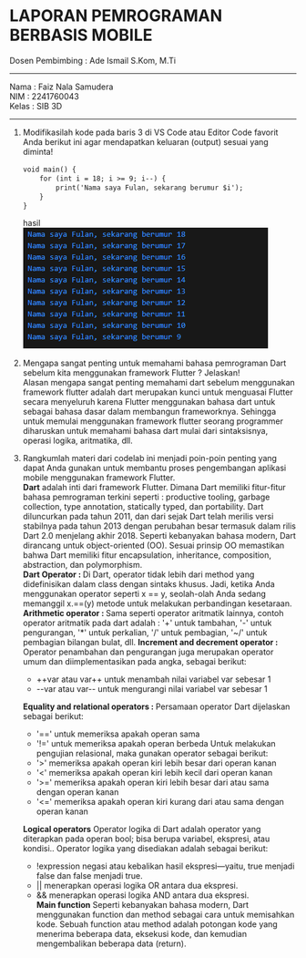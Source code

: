 <h1>LAPORAN PEMROGRAMAN BERBASIS MOBILE</h1>
Dosen Pembimbing : Ade Ismail S.Kom, M.Ti
<hr>
Nama : Faiz Nala Samudera <br>
NIM : 2241760043 <br>        
Kelas : SIB 3D <br>
<hr>

1. Modifikasilah kode pada baris 3 di VS Code atau Editor Code favorit Anda berikut ini agar mendapatkan keluaran (output) sesuai yang diminta!<br>
    ```
    void main() {
        for (int i = 18; i >= 9; i--) {
            print('Nama saya Fulan, sekarang berumur $i');
        }
    }
    ```
    hasil<br>
    <img src="src/img/1.png">

2. Mengapa sangat penting untuk memahami bahasa pemrograman Dart sebelum kita menggunakan framework Flutter ? Jelaskan!<br>
    Alasan mengapa sangat penting memahami dart sebelum menggunakan framework flutter adalah dart merupakan kunci untuk menguasai Flutter secara menyeluruh karena Flutter menggunakan bahasa dart untuk sebagai bahasa dasar dalam membangun frameworknya. Sehingga untuk memulai menggunakan framework flutter seorang programmer diharuskan untuk memahami bahasa dart mulai dari sintaksisnya, operasi logika, aritmatika, dll.
3. Rangkumlah materi dari codelab ini menjadi poin-poin penting yang dapat Anda gunakan untuk membantu proses pengembangan aplikasi mobile menggunakan framework Flutter.<br>
    <b>Dart</b> adalah inti dari framework Flutter. Dimana Dart memiliki fitur-fitur bahasa pemrograman terkini seperti : productive tooling, garbage collection, type annotation, statically typed, dan portability. Dart diluncurkan pada tahun 2011, dan dari sejak Dart telah merilis versi stabilnya pada tahun 2013 dengan perubahan besar termasuk dalam rilis Dart 2.0 menjelang akhir 2018.  Seperti kebanyakan bahasa modern, Dart dirancang untuk object-oriented (OO). Sesuai prinsip OO memastikan bahwa Dart memiliki fitur encapsulation, inheritance, composition, abstraction, dan polymorphism.<br>
    <b>Dart Operator : </b> 
    Di Dart, operator tidak lebih dari method yang didefinisikan dalam class dengan sintaks khusus. Jadi, ketika Anda menggunakan operator seperti x == y, seolah-olah Anda sedang memanggil x.==(y) metode untuk melakukan perbandingan kesetaraan.<br>
    <b>Arithmetic operator : </b>
    Sama seperti operator aritmatik lainnya, contoh operator aritmatik pada dart adalah : 
    '+' untuk tambahan, '-' untuk pengurangan, '*' untuk perkalian, '/' untuk pembagian, '~/' untuk pembagian bilangan bulat, dll.
    <b>Increment and decrement operator : </b>
    Operator penambahan dan pengurangan juga merupakan operator umum dan diimplementasikan pada angka, sebagai berikut: 
    + ++var atau var++ untuk menambah nilai variabel var sebesar 1 
    + --var atau var-- untuk mengurangi nilai variabel var sebesar 1

    <b>Equality and relational operators : </b> 
    Persamaan operator Dart dijelaskan sebagai berikut: 
    + '==' untuk memeriksa apakah operan sama 
    + '!=' untuk memeriksa apakah operan berbeda 
    Untuk melakukan pengujian relasional, maka gunakan operator sebagai berikut: <br>
    + '>' memeriksa apakah operan kiri lebih besar dari operan kanan 
    + '<' memeriksa apakah operan kiri lebih kecil dari operan kanan 
    + '>=' memeriksa apakah operan kiri lebih besar dari atau sama dengan operan kanan 
    + '<=' memeriksa apakah operan kiri kurang dari atau sama dengan operan kanan

    <b>Logical operators</b> 
    Operator logika di Dart adalah operator yang diterapkan pada operan bool; bisa berupa variabel, ekspresi, atau kondisi..
    Operator logika yang disediakan adalah sebagai berikut: 
    + !expression negasi atau kebalikan hasil ekspresi—yaitu, true menjadi false dan false menjadi true. 
    + || menerapkan operasi logika OR antara dua ekspresi. 
    + && menerapkan operasi logika AND antara dua ekspresi.<br>
    <b>Main function</b>
    Seperti kebanyakan bahasa modern, Dart menggunakan function dan method sebagai cara untuk memisahkan kode. Sebuah function atau method adalah potongan kode yang menerima beberapa data, eksekusi kode, dan kemudian mengembalikan beberapa data (return).




    
